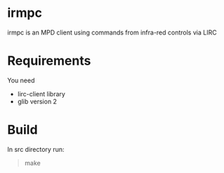 # irmpc

irmpc is an MPD client using commands from infra-red controls via LIRC

# Requirements

You need
- lirc-client library
- glib version 2

# Build

In src directory run:

> make

